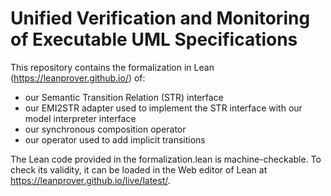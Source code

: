 # Unified Verification and Monitoring of Executable UML Specifications

This repository contains the formalization in Lean (https://leanprover.github.io/) of:
- our Semantic Transition Relation (STR) interface
- our EMI2STR adapter used to implement the STR interface with our model interpreter interface
- our synchronous composition operator
- our operator used to add implicit transitions

The Lean code provided in the formalization.lean is machine-checkable. To check its validity, it can be loaded in the Web editor of Lean at https://leanprover.github.io/live/latest/.
